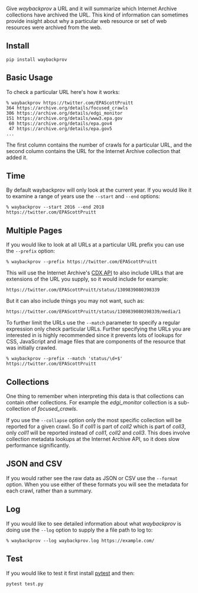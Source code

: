 Give *waybackprov* a URL and it will summarize which Internet Archive
collections have archived the URL. This kind of information can sometimes
provide insight about why a particular web resource or set of web resources were
archived from the web.

## Install 

    pip install waybackprov

## Basic Usage

To check a particular URL here's how it works:

    % waybackprov https://twitter.com/EPAScottPruitt
    364 https://archive.org/details/focused_crawls
    306 https://archive.org/details/edgi_monitor
    151 https://archive.org/details/www3.epa.gov
     60 https://archive.org/details/epa.gov4
     47 https://archive.org/details/epa.gov5
    ...

The first column contains the number of crawls for a particular URL, and the
second column contains the URL for the Internet Archive collection that added
it.

## Time

By default waybackprov will only look at the current year. If you would like it
to examine a range of years use the `--start` and `--end` options:

    % waybackprov --start 2016 --end 2018 https://twitter.com/EPAScottPruitt

## Multiple Pages

If you would like to look at all URLs at a particular URL prefix you can use the
`--prefix` option:

    % waybackprov --prefix https://twitter.com/EPAScottPruitt

This will use the Internet Archive's [CDX API](https://github.com/webrecorder/pywb/wiki/CDX-Server-API) to also include URLs that are extensions of the URL you supply, so it would include for example:

    https://twitter.com/EPAScottPruitt/status/1309839080398339

But it can also include things you may not want, such as:

    https://twitter.com/EPAScottPruitt/status/1309839080398339/media/1

To further limit the URLs use the `--match` parameter to specify a regular
expression only check particular URLs. Further specifying the URLs you are
interested in is highly recommended since it prevents lots of lookups for CSS,
JavaScript and image files that are components of the resource that was
initially crawled.

    % waybackprov --prefix --match 'status/\d+$' https://twitter.com/EPAScottPruitt

## Collections

One thing to remember when interpreting this data is that collections can
contain other collections. For example the *edgi_monitor* collection is a
sub-collection of *focused_crawls*.

If you use the `--collapse` option only the most specific collection will be
reported for a given crawl.  So if *coll1* is part of *coll2* which is part of
*coll3*, only *coll1* will be reported instead of *coll1*, *coll2* and *coll3*.
This does involve collection metadata lookups at the Internet Archive API, so it
does slow performance significantly.

## JSON and CSV

If you would rather see the raw data as JSON or CSV use the `--format` option.
When you use either of these formats you will see the metadata for each crawl,
rather than a summary.

## Log

If you would like to see detailed information about what *waybackprov* is doing
use the `--log` option to supply the a file path to log to:

    % waybackprov --log waybackprov.log https://example.com/

## Test

If you would like to test it first install [pytest] and then:

    pytest test.py

[pytest]: https://docs.pytest.org/en/latest/
